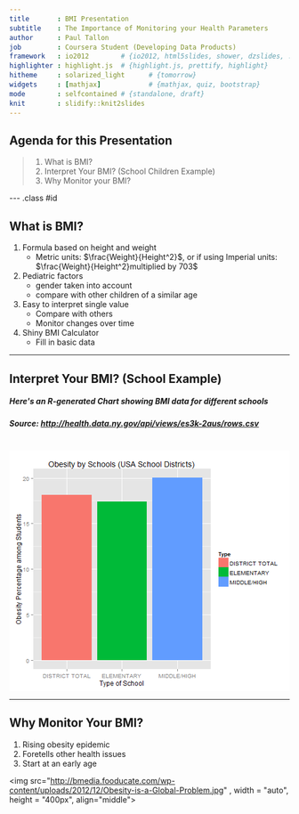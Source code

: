 ```yaml
---
title       : BMI Presentation
subtitle    : The Importance of Monitoring your Health Parameters
author      : Paul Tallon
job         : Coursera Student (Developing Data Products)
framework   : io2012        # {io2012, html5slides, shower, dzslides, ...}
highlighter : highlight.js  # {highlight.js, prettify, highlight}
hitheme     : solarized_light      # {tomorrow}
widgets     : [mathjax]            # {mathjax, quiz, bootstrap}
mode        : selfcontained # {standalone, draft}
knit        : slidify::knit2slides
--- 
```


## Agenda for this Presentation
> 1. What is BMI?
> 2. Interpret Your BMI? (School Children Example)
> 3. Why Monitor your BMI?

--- .class #id

## What is BMI?
<OL>
<LI>Formula based on height and weight
<UL>
<LI>Metric units: $\frac{Weight}{Height^2}$, or if using Imperial units: $\frac{Weight}{Height^2}multiplied by 703$
</UL>
<LI>Pediatric factors
<UL>
<LI>gender taken into account
<LI>compare with other children of a similar age
</UL>
<LI>Easy to interpret single value
<UL>
<LI>Compare with others
<LI>Monitor changes over time
</UL>
<LI>Shiny BMI Calculator
<UL>
<LI>Fill in basic data
</UL>
</OL>

---

## Interpret Your BMI? (School Example)
##### Here's an R-generated Chart showing BMI data for different schools
##### Source: http://health.data.ny.gov/api/views/es3k-2aus/rows.csv
<BR>
<img src="assets/fig/unnamed-chunk-1-1.png" title="plot of chunk unnamed-chunk-1" alt="plot of chunk unnamed-chunk-1" style="display: block; margin: auto;" />

---

## Why Monitor Your BMI?
1. Rising obesity epidemic
2. Foretells other health issues
3. Start at an early age

<img src="http://bmedia.fooducate.com/wp-content/uploads/2012/12/Obesity-is-a-Global-Problem.jpg" , width = "auto", height = "400px", align="middle">
